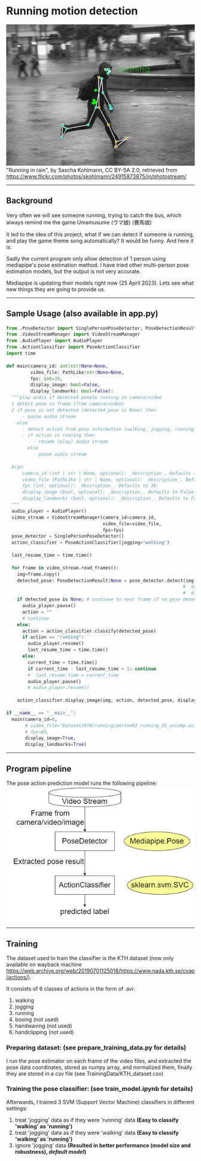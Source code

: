 # Running motion detection

![thumbnail](images/thumbnail.jpg)
"Running in rain", by Sascha Kohlmann, CC BY-SA 2.0, retrieved from https://www.flickr.com/photos/skohlmann/24915873875/in/photostream/

---

## Background

Very often we will see someone running, trying to catch the bus, which always remind me the game Umamusume (ウマ娘) (賽馬娘)

It led to the idea of this project, what if we can detect if someone is running, and play the game theme song automatically? It would be funny. And here it is.

Sadly the current program only allow detection of 1 person using mediapipe's pose estimation method. I have tried other multi-person pose estimation models, but the output is not very accurate.

Mediapipe is updating their models right now (25 April 2023). Lets see what new things they are going to provide us.

---

## Sample Usage (also available in app.py)

```python
from .PoseDetector import SinglePersonPoseDetector, PoseDetectionResult
from .VideoStreamManager import VideoStreamManager
from .AudioPlayer import AudioPlayer
from .ActionClassifier import PoseActionClassifier
import time

def main(camera_id: int|str|None=None, 
         video_file: PathLike|str|None=None,
         fps: int=30,
         display_image: bool=False,
         display_landmarks: bool=False):
  """play audio if detected people running in camera/video
  1 detect pose in frame (from camera/video)
  2 if pose is not detected (detected_pose is None) then
      - pause audio stream
    else 
      - detect action from pose information (walking, jogging, running)
      - if action is running then
          - resume (play) audio stream
        else
          - pause audio stream

  Args:
      camera_id (int | str | None, optional): _description_. Defaults to None.
      video_file (PathLike | str | None, optional): _description_. Defaults to None.
      fps (int, optional): _description_. Defaults to 30.
      display_image (bool, optional): _description_. Defaults to False.
      display_landmarks (bool, optional): _description_. Defaults to False.
  """
  audio_player = AudioPlayer()
  video_stream = VideoStreamManager(camera_id=camera_id,
                                    video_file=video_file,
                                    fps=fps)
  pose_detector = SinglePersonPoseDetector()
  action_classifier = PoseActionClassifier(jogging="walking")
  
  last_resume_time = time.time()
  
  for frame in video_stream.read_frames():
    img=frame.copy()
    detected_pose: PoseDetectionResult|None = pose_detector.detect(img)
                                                                  #  display_image=display_image,
                                                                  #  display_landmarks=display_landmarks)
    if detected_pose is None: # continue to next frame if no pose detected
      audio_player.pause()
      action = ""
      # continue  
    else:
      action = action_classifier.classify(detected_pose)
      if action == "running":
        audio_player.resume()
        last_resume_time = time.time()
      else:
        current_time = time.time()
        if current_time - last_resume_time < 1: continue
        #  last_resume_time = current_time
        audio_player.pause()
        # audio_player.resume()

    action_classifier.display_image(img, action, detected_pose, display_image, display_landmarks)

if __name__ == "__main__":
  main(camera_id=0,
       # video_file="Dataset/KTH/running/person02_running_d1_uncomp.avi",
       # fps=60,
       display_image=True,
       display_landmarks=True)

```

---



## Program pipeline 

The pose action prediction model runs the following pipeline:
![pipeline](images/pipeline.png)

---

## Training

The dataset used to train the classifier is the KTH dataset (now only available on wayback machine https://web.archive.org/web/20190701125018/https://www.nada.kth.se/cvap/actions/).

It consists of 6 classes of actions in the form of .avi:

1. walking
2. jogging
3. running
4. boxing (not used)
5. handwaving (not used)
6. handclipping (not used)

### Preparing dataset: (see prepare_training_data.py for details)

I run the pose estimator on each frame of the video files, and extracted the pose data coordinates, stored as numpy array, and normalized them, finally they are stored in a csv file (see TrainingData/KTH_dataset.csv)

### Training the pose classifier: (see train_model.ipynb for details)

Afterwards, I trained 3 SVM (Support Vector Machine) classifiers in different settings:

1. treat 'jogging' data as if they were 'running' data **(Easy to classify 'walking' as 'running')**
2. treat 'jogging' data as if they were 'walking' data **(Easy to classify 'walking' as 'running')**
3. ignore 'jogging' data **(Resulted in better performance (model size and robustness), *default model*)**
